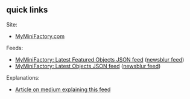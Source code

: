 ## quick links

Site:

* [MyMiniFactory.com](https://myminifactory.com/)

Feeds:

* [MyMiniFactory: Latest Featured Objects JSON feed](https://dyn.tedder.me/rss/myminifactory-featured.json) ([newsblur feed](http://www.newsblur.com/site/6884814/myminifactory-featured-items))
* [MyMiniFactory: Latest Objects JSON feed](https://dyn.tedder.me/rss/myminifactory-newest.json) ([newsblur feed](http://www.newsblur.com/site/6884823/myminifactory-newest-items))

Explanations:

* [Article on medium explaining this feed](https://medium.com/@tedder42/newsfeeds-for-myminifactory-48dc9c903722)

